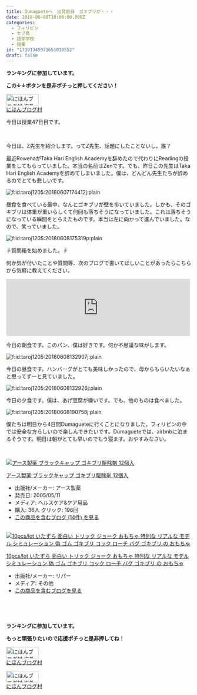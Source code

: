 ```yaml
---
title: Dumagueteへ　出発前日　ゴキブリが・・・
date: 2018-06-08T10:00:00.000Z
categories:
  - フィリピン
  - セブ島
  - 語学学校
  - 授業
id: "17391345971651018552"
draft: false
---
```

<p><strong>ランキングに参加しています。</strong></p>
<p><strong>この↓↓ボタンを是非ポチっと押してください！</strong></p>
<p><a href="//overseas.blogmura.com/cebu/ranking.html"><img src="//overseas.blogmura.com/cebu/img/cebu88_31.gif" alt="にほんブログ村 海外生活ブログ セブ島情報へ" width="88" height="31" border="0" /></a><br /><a href="//overseas.blogmura.com/cebu/ranking.html">にほんブログ村</a></p>
<p>今日は授業47日目です。</p>
<p> </p>
<p>今日は、Z先生を紹介します。ってZ先生、話題にしたことないし。誰？</p>
<p>最近RowenaがTaka Hari English Academyを辞めたので代わりにReadingの授業をしてもらっていました。本当の名前はZenです。でも、昨日この先生はTaka Hari English Academyを辞めてしまいました。僕は、どんどん先生たちが辞めるのでとても悲しいです。</p>
<p><img class="hatena-fotolife" title="f:id:taroj1205:20180607174412j:plain" src="https://cdn-ak.f.st-hatena.com/images/fotolife/t/taroj1205/20180607/20180607174412.jpg" alt="f:id:taroj1205:20180607174412j:plain" /></p>
<p>昼食を食べている最中、なんとゴキブリが壁を歩いていました。しかも、そのゴキブリは体重が重いらしくて何回も落ちそうになっていました。これは落ちそうになっている瞬間をとらえたものです。本当は左に向かって進んでいました。なので、笑っていました。</p>
<p><img class="hatena-fotolife" title="f:id:taroj1205:20180608175319p:plain" src="https://cdn-ak.f.st-hatena.com/images/fotolife/t/taroj1205/20180608/20180608175319.png" alt="f:id:taroj1205:20180608175319p:plain" /></p>
<p>☟質問箱を始めました。☟</p>
<p>何か気が付いたことや質問等、次のブログで書いてほしいことがあったらこちらから気軽に教えてください。</p>
<p><iframe class="embed-card embed-webcard" style="display: block; width: 100%; height: 155px; max-width: 500px; margin: 10px 0px;" title="太朗の質問箱です" src="https://hatenablog-parts.com/embed?url=https%3A%2F%2Fpeing.net%2Fja%2Ftaroj1205" frameborder="0" scrolling="no"></iframe></p>
<p>今日の朝食です。このパン、僕は好きです。何か不思議な味がします。</p>
<p><img class="hatena-fotolife" title="f:id:taroj1205:20180608132907j:plain" src="https://cdn-ak.f.st-hatena.com/images/fotolife/t/taroj1205/20180608/20180608132907.jpg" alt="f:id:taroj1205:20180608132907j:plain" /></p>
<p>今日の昼食です。ハンバーグがとても美味しかったので、母からもらいたいなぁと思ってずーと見ていました。</p>
<p><img class="hatena-fotolife" title="f:id:taroj1205:20180608132926j:plain" src="https://cdn-ak.f.st-hatena.com/images/fotolife/t/taroj1205/20180608/20180608132926.jpg" alt="f:id:taroj1205:20180608132926j:plain" /></p>
<p>今日の夕食です。僕は、あげ豆腐が嫌いです。でも、他のものは食べました。</p>
<p><img class="hatena-fotolife" title="f:id:taroj1205:20180608190758j:plain" src="https://cdn-ak.f.st-hatena.com/images/fotolife/t/taroj1205/20180608/20180608190758.jpg" alt="f:id:taroj1205:20180608190758j:plain" /></p>
<p>僕たちは明日から4日間Dumagueteに行くことになりました。フィリピンの中では安全な方らしいので楽しんできたいです。Dumagueteでは、airbnbに泊まるそうです。明日は朝がとても早いのでもう寝ます。おやすみなさい。</p>
<p> </p>
<div class="freezed">
<div class="hatena-asin-detail"><a href="http://www.amazon.co.jp/exec/obidos/ASIN/B000FQMM28/taroj1205-hatena-22/"><img class="hatena-asin-detail-image" title="アース製薬 ブラックキャップ ゴキブリ駆除剤 12個入" src="https://images-fe.ssl-images-amazon.com/images/I/61d9khKfSNL._SL160_.jpg" alt="アース製薬 ブラックキャップ ゴキブリ駆除剤 12個入" /></a>
<div class="hatena-asin-detail-info">
<p class="hatena-asin-detail-title"><a href="http://www.amazon.co.jp/exec/obidos/ASIN/B000FQMM28/taroj1205-hatena-22/">アース製薬 ブラックキャップ ゴキブリ駆除剤 12個入</a></p>
<ul>
<li><span class="hatena-asin-detail-label">出版社/メーカー:</span> アース製薬</li>
<li><span class="hatena-asin-detail-label">発売日:</span> 2005/05/11</li>
<li><span class="hatena-asin-detail-label">メディア:</span> ヘルスケア&amp;ケア用品</li>
<li><span class="hatena-asin-detail-label">購入</span>: 36人 <span class="hatena-asin-detail-label">クリック</span>: 196回</li>
<li><a href="http://d.hatena.ne.jp/asin/B000FQMM28/taroj1205-hatena-22" target="_blank">この商品を含むブログ (14件) を見る</a></li>
</ul>
</div>
<div class="hatena-asin-detail-foot"> </div>
</div>
<div class="hatena-asin-detail"><a href="http://www.amazon.co.jp/exec/obidos/ASIN/B01M4MY301/taroj1205-hatena-22/"><img class="hatena-asin-detail-image" title="10pcs/lot いたずら 面白い トリック ジョーク おもちゃ 特別な リアルな モデル シミュレーション 偽 ゴム ゴキブリ コック ローチ バグ ゴキブリ の おもちゃ" src="https://images-fe.ssl-images-amazon.com/images/I/510RjzLH%2BbL._SL160_.jpg" alt="10pcs/lot いたずら 面白い トリック ジョーク おもちゃ 特別な リアルな モデル シミュレーション 偽 ゴム ゴキブリ コック ローチ バグ ゴキブリ の おもちゃ" /></a>
<div class="hatena-asin-detail-info">
<p class="hatena-asin-detail-title"><a href="http://www.amazon.co.jp/exec/obidos/ASIN/B01M4MY301/taroj1205-hatena-22/">10pcs/lot いたずら 面白い トリック ジョーク おもちゃ 特別な リアルな モデル シミュレーション 偽 ゴム ゴキブリ コック ローチ バグ ゴキブリ の おもちゃ</a></p>
<ul>
<li><span class="hatena-asin-detail-label">出版社/メーカー:</span> リパー</li>
<li><span class="hatena-asin-detail-label">メディア:</span> その他</li>
<li><a href="http://d.hatena.ne.jp/asin/B01M4MY301/taroj1205-hatena-22" target="_blank">この商品を含むブログを見る</a></li>
</ul>
</div>
<div class="hatena-asin-detail-foot"> </div>
</div>
</div>
<p> </p>
<p><strong>ランキングに参加しています。</strong></p>
<div class="freezed">
<p><strong>もっと頑張りたいので応援ポチっと是非押してね！</strong></p>
<p><a href="//overseas.blogmura.com/studyabroad_parent/ranking.html"><img src="//overseas.blogmura.com/studyabroad_parent/img/studyabroad_parent88_31.gif" alt="にほんブログ村 海外生活ブログ 親子留学・ジュニア留学へ" width="88" height="31" border="0" /></a><br /><a href="//overseas.blogmura.com/studyabroad_parent/ranking.html">にほんブログ村</a></p>
<p><a href="//overseas.blogmura.com/cebu/ranking.html"><img src="//overseas.blogmura.com/cebu/img/cebu88_31.gif" alt="にほんブログ村 海外生活ブログ セブ島情報へ" width="88" height="31" border="0" /></a><br /><a href="//overseas.blogmura.com/cebu/ranking.html">にほんブログ村</a></p>
</div>

